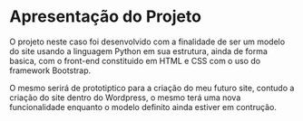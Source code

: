 # Apresentação do Projeto

O projeto neste caso foi desenvolvido com a finalidade de ser um modelo do site usando a linguagem Python em sua estrutura, ainda de forma basica, com o front-end constituido em HTML e CSS  com o uso do framework Bootstrap.

O mesmo serirá de prototiptico para a criação do meu futuro site, contudo a criação do site dentro do Wordpress, o mesmo terá uma nova funcionalidade enquanto o modelo definito ainda estiver em contrução.
